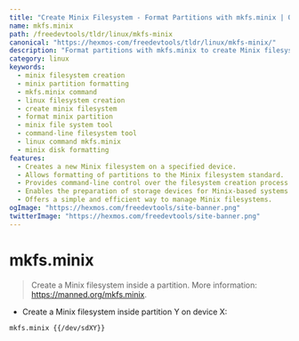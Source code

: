 ```yaml
---
title: "Create Minix Filesystem - Format Partitions with mkfs.minix | Online Free DevTools by Hexmos"
name: mkfs.minix
path: /freedevtools/tldr/linux/mkfs-minix
canonical: "https://hexmos-com/freedevtools/tldr/linux/mkfs-minix/"
description: "Format partitions with mkfs.minix to create Minix filesystems quickly and easily.  This command-line tool offers precise control over filesystem creation. Free online tool, no registration required."
category: linux
keywords:
  - minix filesystem creation
  - minix partition formatting
  - mkfs.minix command
  - linux filesystem creation
  - create minix filesystem
  - format minix partition
  - minix file system tool
  - command-line filesystem tool
  - linux command mkfs.minix
  - minix disk formatting
features:
  - Creates a new Minix filesystem on a specified device.
  - Allows formatting of partitions to the Minix filesystem standard.
  - Provides command-line control over the filesystem creation process.
  - Enables the preparation of storage devices for Minix-based systems.
  - Offers a simple and efficient way to manage Minix filesystems.
ogImage: "https://hexmos.com/freedevtools/site-banner.png"
twitterImage: "https://hexmos.com/freedevtools/site-banner.png"
---
```


# mkfs.minix

> Create a Minix filesystem inside a partition.
> More information: <https://manned.org/mkfs.minix>.

- Create a Minix filesystem inside partition Y on device X:

`mkfs.minix {{/dev/sdXY}}`
